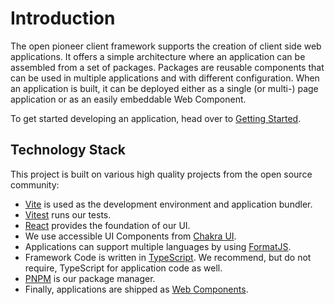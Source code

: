 # Introduction

The open pioneer client framework supports the creation of client side web applications.
It offers a simple architecture where an application can be assembled from a set of packages.
Packages are reusable components that can be used in multiple applications and with different configuration.
When an application is built, it can be deployed either as a single (or multi-) page application or as an easily embeddable Web Component.

To get started developing an application, head over to [Getting Started](./GettingStarted.md).

## Technology Stack

This project is built on various high quality projects from the open source community:

-   [Vite](https://vitejs.dev/) is used as the development environment and application bundler.
-   [Vitest](https://vitest.dev/) runs our tests.
-   [React](https://reactjs.org/) provides the foundation of our UI.
-   We use accessible UI Components from [Chakra UI](https://chakra-ui.com/).
-   Applications can support multiple languages by using [FormatJS](https://formatjs.io/).
-   Framework Code is written in [TypeScript](https://www.typescriptlang.org/).
    We recommend, but do not require, TypeScript for application code as well.
-   [PNPM](https://pnpm.io/) is our package manager.
-   Finally, applications are shipped as [Web Components](https://developer.mozilla.org/en-US/docs/Web/Web_Components).
